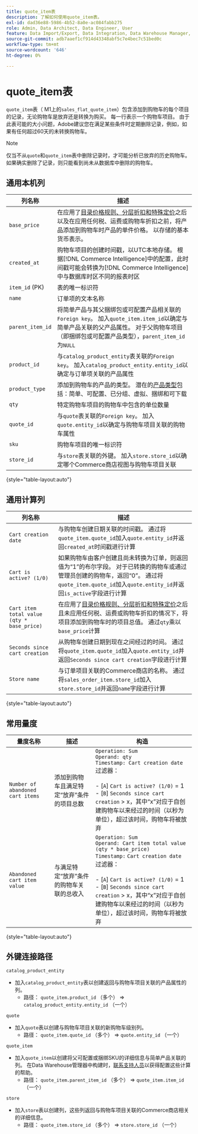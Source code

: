 ```yaml
---
title: quote_item表
description: 了解如何使用quote_item表。
exl-id: dad36e88-5986-4b52-8a0e-ac084fabb275
role: Admin, Data Architect, Data Engineer, User
feature: Data Import/Export, Data Integration, Data Warehouse Manager, Commerce Tables
source-git-commit: adb7aaef1cf914d43348abf5c7e4bec7c51bed0c
workflow-type: tm+mt
source-wordcount: '646'
ht-degree: 0%

---
```


# quote_item表

`quote_item`表（ M1上的`sales_flat_quote_item`）包含添加到购物车的每个项目的记录，无论购物车是放弃还是转换为购买。 每一行表示一个购物车项目。 由于此表可能的大小问题，Adobe建议您在满足某些条件时定期删除记录，例如，如果有任何超过60天的未转换购物车。

>[!NOTE]
>
>仅当不从`quote`和`quote_item`表中删除记录时，才可能分析已放弃的历史购物车。 如果确实删除了记录，则只能看到尚未从数据库中删除的购物车。

## 通用本机列

| **列名称** | **描述** |
|---|---|
| `base_price` | 在应用了[目录价格规则、分层折扣和特殊定价](https://experienceleague.adobe.com/docs/commerce-admin/catalog/products/pricing/pricing-advanced.html)之后以及在应用任何税、运费或购物车折扣之前，将产品添加到购物车时产品的单件价格。 以存储的基本货币表示。 |
| `created_at` | 购物车项目的创建时间戳，以UTC本地存储。 根据[!DNL Commerce Intelligence]中的配置，此时间戳可能会转换为[!DNL Commerce Intelligence]中与数据库时区不同的报表时区 |
| `item_id` (PK) | 表的唯一标识符 |
| `name` | 订单项的文本名称 |
| `parent_item_id` | 将简单产品与其父捆绑包或可配置产品相关联的`Foreign key`。 加入`quote_item.item_id`以确定与简单产品关联的父产品属性。 对于父购物车项目（即捆绑包或可配置产品类型），`parent_item_id`为`NULL` |
| `product_id` | 与`catalog_product_entity`表关联的`Foreign key`。 加入`catalog_product_entity.entity_id`以确定与订单项关联的产品属性 |
| `product_type` | 添加到购物车的产品的类型。 潜在的[产品类型](https://experienceleague.adobe.com/docs/commerce-admin/catalog/products/product-create.html#product-types)包括：简单、可配置、已分组、虚拟、捆绑和可下载 |
| `qty` | 特定购物车项目的购物车中包含的单位数量 |
| `quote_id` | 与`quote`表关联的`Foreign key`。 加入`quote.entity_id`以确定与购物车项目关联的购物车属性 |
| `sku` | 购物车项目的唯一标识符 |
| `store_id` | 与`store`表关联的外键。 加入`store.store_id`以确定哪个Commerce商店视图与购物车项目关联 |

{style="table-layout:auto"}

## 通用计算列

| **列名称** | **描述** |
|---|---|
| `Cart creation date` | 与购物车创建日期关联的时间戳。 通过将`quote_item.quote_id`加入`quote.entity_id`并返回`created_at`时间戳进行计算 |
| `Cart is active? (1/0)` | 如果购物车由客户创建且尚未转换为订单，则返回值为“1”的布尔字段。 对于已转换的购物车或通过管理员创建的购物车，返回“0”。 通过将`quote_item.quote_id`加入`quote.entity_id`并返回`is_active`字段进行计算 |
| `Cart item total value (qty * base_price)` | 在应用了[目录价格规则、分层折扣和特殊定价](https://experienceleague.adobe.com/docs/commerce-admin/catalog/products/pricing/pricing-advanced.html)之后且未应用任何税、运费或购物车折扣的情况下，将项目添加到购物车时的项目总值。 通过`qty`乘以`base_price`计算 |
| `Seconds since cart creation` | 从购物车创建日期到现在之间经过的时间。 通过将`quote_item.quote_id`加入`quote.entity_id`并返回`Seconds since cart creation`字段进行计算 |
| `Store name` | 与订单项目关联的Commerce商店的名称。 通过将`sales_order_item.store_id`加入`store.store_id`并返回`name`字段进行计算 |

{style="table-layout:auto"}

## 常用量度

| **量度名称** | **描述** | **构造** |
|---|---|---|
| `Number of abandoned cart items` | 添加到购物车且满足特定“放弃”条件的项目总数 | `Operation: Sum`<br/>`Operand: qty`<br/>`Timestamp: Cart creation date`<br>过滤器：<br><br>- \[`A`\] `Cart is active? (1/0)` = 1<br>- \[`B`\] `Seconds since cart creation` > x，其中“x”对应于自创建购物车以来经过的时间（以秒为单位），超过该时间，购物车将被放弃 |
| `Abandoned cart item value` | 与满足特定“放弃”条件的购物车关联的总收入 | `Operation: Sum`<br>`Operand: Cart item total value (qty * base_price)`<br>`Timestamp:` `Cart creation date`<br>过滤器：<br><br>- \[`A`\] `Cart is active? (1/0)` = 1<br>- \[`B`\] `Seconds since cart creation` > x，其中“x”对应于自创建购物车以来经过的时间（以秒为单位），超过该时间，购物车将被放弃 |

{style="table-layout:auto"}

## 外键连接路径

`catalog_product_entity`

* 加入`catalog_product_entity`表以创建返回与购物车项目关联的产品属性的列。
   * 路径： `quote_item.product_id` （多个） => `catalog_product_entity.entity_id` （一个）

`quote`

* 加入`quote`表以创建与购物车项目关联的新购物车级别列。
   * 路径： `quote_item.quote_id` （多个） => `quote.entity_id` （一个）

`quote_item`

* 加入`quote_item`以创建将父可配置或捆绑SKU的详细信息与简单产品关联的列。 在Data Warehouse管理器中构建时，[联系支持人员](https://experienceleague.adobe.com/docs/commerce-knowledge-base/kb/troubleshooting/miscellaneous/mbi-service-policies.html)以获得配置这些计算的帮助。
   * 路径： `quote_item.parent_item_id` （多个） => `quote_item.item_id` （一个）

`store`

* 加入`store`表以创建列，这些列返回与购物车项目关联的Commerce商店相关的详细信息。
   * 路径： `quote_item.store_id` （多个） => `store.store_id` （一个）
